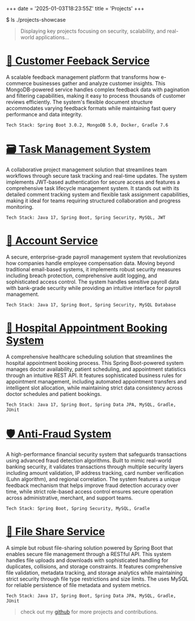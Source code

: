 +++
date = '2025-01-03T18:23:55Z'
title = 'Projects'
+++


$ ls ./projects-showcase
> Displaying key projects focusing on security, scalability, and real-world applications...


# [💬 Customer Feeback Service](https://github.com/JabezBrew/Customer_Feedback_Service.git)
A scalable feedback management platform that transforms how e-commerce businesses gather and analyze customer insights. This MongoDB-powered service handles complex feedback data with pagination and filtering capabilities, making it easy to process thousands of customer reviews efficiently. The system's flexible document structure accommodates varying feedback formats while maintaining fast query performance and data integrity.

```console
Tech Stack: Spring Boot 3.0.2, MongoDB 5.0, Docker, Gradle 7.6
```



# [🗃️ Task Management System](https://github.com/JabezBrew/Task_Management_System.git)
A collaborative project management solution that streamlines team workflows through secure task tracking and real-time updates. The system implements JWT-based authentication for secure access and features a comprehensive task lifecycle management system. It stands out with its detailed comment tracking system and flexible task assignment capabilities, making it ideal for teams requiring structured collaboration and progress monitoring.

```console
Tech Stack: Java 17, Spring Boot, Spring Security, MySQL, JWT
```



# [🏦 Account Service](https://github.com/JabezBrew/AccountService.git)
A secure, enterprise-grade payroll management system that revolutionizes how companies handle employee compensation data. Moving beyond traditional email-based systems, it implements robust security measures including breach protection, comprehensive audit logging, and sophisticated access control. The system handles sensitive payroll data with bank-grade security while providing an intuitive interface for payroll management.

```console
Tech Stack: Java 17, Spring Boot, Spring Security, MySQL Database
```



# [🏥 Hospital Appointment Booking System](https://github.com/JabezBrew/Hospital-Appointment-Booking-System.git)
A comprehensive healthcare scheduling solution that streamlines the hospital appointment booking process. This Spring Boot-powered system manages doctor availability, patient scheduling, and appointment statistics through an intuitive REST API. It features sophisticated business rules for appointment management, including automated appointment transfers and intelligent slot allocation, while maintaining strict data consistency across doctor schedules and patient bookings.

```shell
Tech Stack: Java 17, Spring Boot, Spring Data JPA, MySQL, Gradle, JUnit
```



# [🛡️ Anti-Fraud System](https://github.com/JabezBrew/Anti-Fraud_System.git)
A high-performance financial security system that safeguards transactions using advanced fraud detection algorithms. Built to mimic real-world banking security, it validates transactions through multiple security layers including amount validation, IP address tracking, card number verification (Luhn algorithm), and regional correlation. The system features a unique feedback mechanism that helps improve fraud detection accuracy over time, while strict role-based access control ensures secure operation across administrative, merchant, and support teams.

```console
Tech Stack: Spring Boot, Spring Security, MySQL, Gradle
```



# [📂 File Share Service](https://github.com/JabezBrew/File-Share-API.git)
A simple but robust file-sharing solution powered by Spring Boot that enables secure file management through a RESTful API. This system handles file uploads and downloads with sophisticated handling for duplicates, collisions, and storage constraints. It features comprehensive file validation, metadata tracking, and storage analytics while maintaining strict security through file type restrictions and size limits. The uses MySQL for reliable persistence of file metadata and system metrics.

```console
Tech Stack: Java 17, Spring Boot, Spring Data JPA, MySQL, Gradle, JUnit
```

> check out my [github](https://github.com/JabezBrew) for more projects and contributions. 